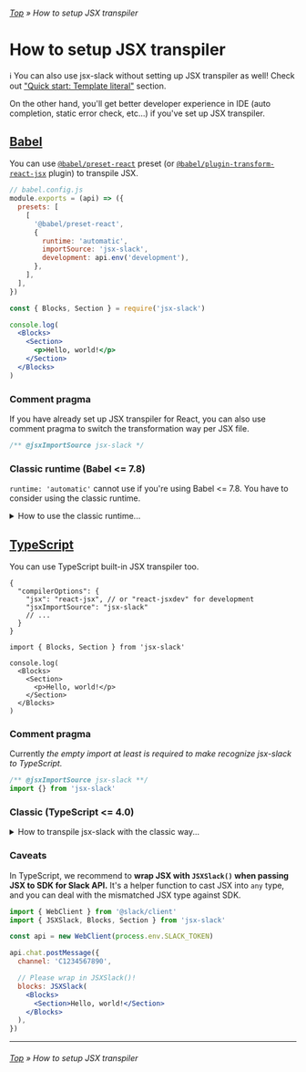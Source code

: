 ###### [Top](../README.md) &raquo; How to setup JSX transpiler

# How to setup JSX transpiler

:information_source: You can also use jsx-slack without setting up JSX transpiler as well! Check out ["Quick start: Template literal"](../README.md#quick-start-template-literal) section.

On the other hand, you'll get better developer experience in IDE (auto completion, static error check, etc...) if you've set up JSX transpiler.

## [Babel](https://babeljs.io/)

You can use [`@babel/preset-react`](https://babeljs.io/docs/en/babel-preset-react) preset (or [`@babel/plugin-transform-react-jsx`](https://babeljs.io/docs/en/babel-plugin-transform-react-jsx) plugin) to transpile JSX.

```javascript
// babel.config.js
module.exports = (api) => ({
  presets: [
    [
      '@babel/preset-react',
      {
        runtime: 'automatic',
        importSource: 'jsx-slack',
        development: api.env('development'),
      },
    ],
  ],
})
```

```jsx
const { Blocks, Section } = require('jsx-slack')

console.log(
  <Blocks>
    <Section>
      <p>Hello, world!</p>
    </Section>
  </Blocks>
)
```

### Comment pragma

If you have already set up JSX transpiler for React, you can also use comment pragma to switch the transformation way per JSX file.

```jsx
/** @jsxImportSource jsx-slack */
```

### Classic runtime (Babel <= 7.8)

`runtime: 'automatic'` cannot use if you're using Babel <= 7.8. You have to consider using the classic runtime.

<details>
<summary>How to use the classic runtime...</summary>

```javascript
// babel.config.js
module.exports = (api) => ({
  presets: [
    [
      '@babel/preset-react',
      {
        runtime: 'classic',
        pragma: 'JSXSlack.h',
        pragmaFrag: 'JSXSlack.Fragment',
        development: api.env('development'),
      },
    ],
  ],
})
```

_You should always import `JSXSlack` from `jsx-slack` in every JSX._

```jsx
const { JSXSlack, Blocks, Section } = require('jsx-slack')

console.log(
  <Blocks>
    <Section>
      <p>Hello, world!</p>
    </Section>
  </Blocks>
)
```

#### Comment pragma

```jsx
/** @jsx JSXSlack.h **/
/** @jsxFrag JSXSlack.Fragment **/
const { JSXSlack } = require('jsx-slack')
```

</details>

## [TypeScript](https://www.typescriptlang.org/)

You can use TypeScript built-in JSX transpiler too.

```jsonc
{
  "compilerOptions": {
    "jsx": "react-jsx", // or "react-jsxdev" for development
    "jsxImportSource": "jsx-slack"
    // ...
  }
}
```

```tsx
import { Blocks, Section } from 'jsx-slack'

console.log(
  <Blocks>
    <Section>
      <p>Hello, world!</p>
    </Section>
  </Blocks>
)
```

### Comment pragma

Currently _the empty import at least is required to make recognize jsx-slack to TypeScript._

```jsx
/** @jsxImportSource jsx-slack **/
import {} from 'jsx-slack'
```

### Classic (TypeScript <= 4.0)

<details>
<summary>How to transpile jsx-slack with the classic way...</summary>

```jsonc
// tsconfig.json
{
  "compilerOptions": {
    "jsx": "react",
    "jsxFactory": "JSXSlack.h",
    // NOTE: jsxFragmentFactory is available only in TypeScript >= v4.0.
    "jsxFragmentFactory": "JSXSlack.Fragment"
    // ...
  }
}
```

_You should always import `JSXSlack` from `jsx-slack` in every JSX._

```jsx
import { JSXSlack, Blocks, Section } from 'jsx-slack'

console.log(
  JSXSlack(
    <Blocks>
      <Section>
        <p>Hello, world!</p>
      </Section>
    </Blocks>
  )
)
```

#### Comment pragma

Please note that `jsxFrag` pragma is available only in [TypeScript >= 4.0](https://devblogs.microsoft.com/typescript/announcing-typescript-4-0/#custom-jsx-factories).

```jsx
/** @jsx JSXSlack.h **/
/** @jsxFrag JSXSlack.Fragment **/
import { JSXSlack } from 'jsx-slack'
```

</details>

### Caveats

In TypeScript, we recommend to **wrap JSX with `JSXSlack()` when passing JSX to SDK for Slack API.** It's a helper function to cast JSX into `any` type, and you can deal with the mismatched JSX type against SDK.

```jsx
import { WebClient } from '@slack/client'
import { JSXSlack, Blocks, Section } from 'jsx-slack'

const api = new WebClient(process.env.SLACK_TOKEN)

api.chat.postMessage({
  channel: 'C1234567890',

  // Please wrap in JSXSlack()!
  blocks: JSXSlack(
    <Blocks>
      <Section>Hello, world!</Section>
    </Blocks>
  ),
})
```

---

###### [Top](../README.md) &raquo; How to setup JSX transpiler
